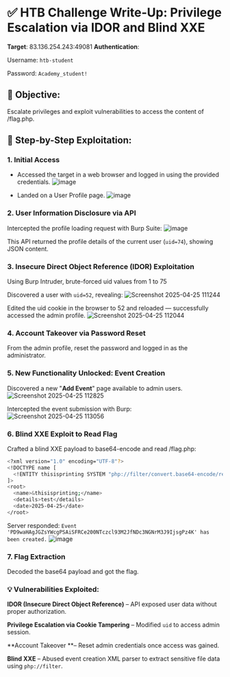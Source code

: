 # ✅ HTB Challenge Write-Up: Privilege Escalation via IDOR and Blind XXE

**Target**: 83.136.254.243:49081
**Authentication**:

Username: `htb-student`

Password: `Academy_student!`
## 🎯 Objective:
Escalate privileges and exploit vulnerabilities to access the content of /flag.php.

## 🧭 Step-by-Step Exploitation:
### 1. Initial Access
- Accessed the target in a web browser and logged in using the provided credentials.
  ![image](https://github.com/user-attachments/assets/b67e0cd6-6f6a-450b-9939-1c4960d48fd2)

- Landed on a User Profile page.
![image](https://github.com/user-attachments/assets/7f79e399-91ee-4ec6-9ed2-ccb131c9747f)

### 2. User Information Disclosure via API
Intercepted the profile loading request with Burp Suite:
![image](https://github.com/user-attachments/assets/ee8e9c1d-700c-4ac5-87ed-511d9cee0739)

This API returned the profile details of the current user (`uid=74`), showing JSON content.

### 3. Insecure Direct Object Reference (IDOR) Exploitation
Using Burp Intruder, brute-forced uid values from 1 to 75

Discovered a user with `uid=52`, revealing:
![Screenshot 2025-04-25 111244](https://github.com/user-attachments/assets/8e2fcc85-ce14-44a5-9a25-9263d6de536a)

Edited the uid cookie in the browser to 52 and reloaded — successfully accessed the admin profile.
![Screenshot 2025-04-25 112044](https://github.com/user-attachments/assets/8b8afa18-4fc2-4156-a340-81d4c71c2eca)

### 4. Account Takeover via Password Reset
From the admin profile, reset the password and logged in as the administrator.
### 5. New Functionality Unlocked: Event Creation
Discovered a new "**Add Event**" page available to admin users.
![Screenshot 2025-04-25 112825](https://github.com/user-attachments/assets/b641829a-4c9a-4953-8587-c4215bd71c71)

Intercepted the event submission with Burp:
![Screenshot 2025-04-25 113056](https://github.com/user-attachments/assets/653aa614-67a9-434a-8de0-ea2e0066800e)

### 6. Blind XXE Exploit to Read Flag
Crafted a blind XXE payload to base64-encode and read /flag.php:
```bash
<?xml version="1.0" encoding="UTF-8"?>
<!DOCTYPE name [
  <!ENTITY thisisprinting SYSTEM "php://filter/convert.base64-encode/resource=/flag.php">
]>
<root>
  <name>&thisisprinting;</name>
  <details>test</details>
  <date>2025-04-25</date>
</root>
```
Server responded:
`Event 'PD9waHAgJGZsYWcgPSAiSFRCe200NTczcl93M2JfNDc3NGNrM3J9IjsgPz4K' has been created.`
![image](https://github.com/user-attachments/assets/dd995359-f0f5-4865-a811-7056170e0f92)

### 7. Flag Extraction
Decoded the base64 payload and got the flag.

### 💡 Vulnerabilities Exploited:
**IDOR (Insecure Direct Object Reference)** – API exposed user data without proper authorization.

**Privilege Escalation via Cookie Tampering** – Modified `uid` to access admin session.

**Account Takeover **– Reset admin credentials once access was gained.

**Blind XXE** – Abused event creation XML parser to extract sensitive file data using `php://filter`.
